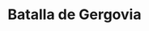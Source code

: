 ﻿---
title: "Batalla de Gergovia"
permalink: periodes_108.html
layout: periode
dataInici: -52
sidebar: periodes
pares:
  - 60:
    title: "Guerra de las Galias"
    dataInici: "(-58)"
    dataFi: "(-51)"

fills:
jocsPrincipals:
jocsEscenaris:
jocsEpoca:
  - title: "Caesar: Conquest of Gaul"
    bggId: 7843
    escenari: "Gergovia"

jocsEpocaEscenaris:
---
